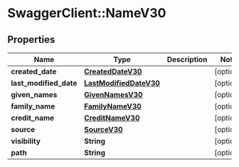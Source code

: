 # SwaggerClient::NameV30

## Properties
Name | Type | Description | Notes
------------ | ------------- | ------------- | -------------
**created_date** | [**CreatedDateV30**](CreatedDateV30.md) |  | [optional] 
**last_modified_date** | [**LastModifiedDateV30**](LastModifiedDateV30.md) |  | [optional] 
**given_names** | [**GivenNamesV30**](GivenNamesV30.md) |  | [optional] 
**family_name** | [**FamilyNameV30**](FamilyNameV30.md) |  | [optional] 
**credit_name** | [**CreditNameV30**](CreditNameV30.md) |  | [optional] 
**source** | [**SourceV30**](SourceV30.md) |  | [optional] 
**visibility** | **String** |  | [optional] 
**path** | **String** |  | [optional] 


